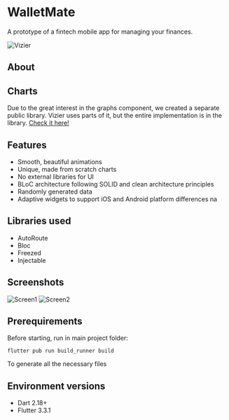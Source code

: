 # WalletMate
A prototype of a fintech mobile app for managing your finances.

![Vizier](https://cdn.dribbble.com/users/2041249/screenshots/16827492/media/986a5e3073542c34840e3cf8350961ab.jpg?compress=1&resize=1200x900&vertical=top)
## About

## Charts
Due to the great interest in the graphs component, we created a separate public library. Vizier uses parts of it, but the entire implementation is in the library. 
[Check it here!](https://pub.dev/packages/mrx_charts)

## Features
- Smooth, beautiful animations
- Unique, made from scratch charts
- No external libraries for UI
- BLoC architecture following SOLID and clean architecture principles
- Randomly generated data
- Adaptive widgets to support iOS and Android platform differences
na
## Libraries used
- AutoRoute
- Bloc
- Freezed
- Injectable

## Screenshots
![Screen1](https://cdn.dribbble.com/users/2041249/screenshots/16233930/media/8470baa5a4b7cef8fc4d19321e67bffb.png?compress=1&resize=1200x900&vertical=top)
![Screen2](https://cdn.dribbble.com/users/3516795/screenshots/16448643/media/137557238a9bbad7eb472ce05a80bd52.png?compress=1&resize=1200x900&vertical=top)

## Prerequirements
Before starting, run in main project folder:

`flutter pub run build_runner build`

To generate all the necessary files
## Environment versions
- Dart 2.18+
- Flutter 3.3.1
